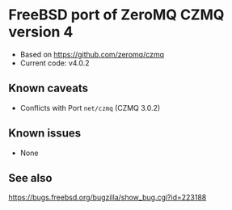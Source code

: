 # FreeBSD port of ZeroMQ CZMQ version 4

* Based on https://github.com/zeromq/czmq
* Current code: v4.0.2

## Known caveats

* Conflicts with Port `net/czmq` (CZMQ 3.0.2)

## Known issues

* None

## See also

<https://bugs.freebsd.org/bugzilla/show_bug.cgi?id=223188>
